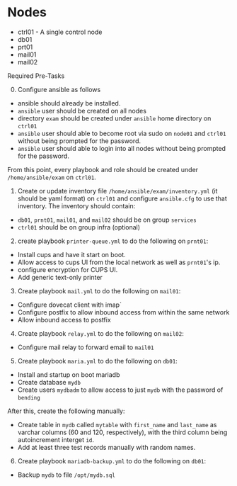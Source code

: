 # Nodes

- ctrl01 - A single control node
- db01
- prt01
- mail01
- mail02

Required Pre-Tasks

0.  Configure ansible as follows

  - ansible should already be installed.
  - `ansible` user should be created on all nodes
  - directory `exam` should be created under `ansible` home directory on `ctrl01`
  - `ansible` user should able to become root via sudo on `node01` and `ctrl01` without being prompted for the password.
  - `ansible` user should able to login into all nodes without being prompted for the password.

From this point, every playbook and role should be created under `/home/ansible/exam` on `ctrl01`.

1. Create or update inventory file `/home/ansible/exam/inventory.yml` (it should be yaml format) on `ctrl01` and configure `ansible.cfg` to use that inventory. The inventory should contain:

- `db01`, `prnt01`, `mail01`,  and `mail02` should be on group `services`
- `ctrl01` should be on group infra (optional)

2. create playbook `printer-queue.yml` to do the following on `prnt01`:

 - Install cups and have it start on boot.
 - Allow access to cups UI from the local network as well as `prnt01`'s ip.
 - configure encryption for CUPS UI.
 - Add generic text-only printer

3. Create playbook `mail.yml` to do the following on `mail01`:

- Configure dovecat client with imap`
- Configure postfix to allow inbound access from within the same network
- Allow inbound access to postfix

4. Create playbook `relay.yml` to do the following on `mail02`:

- Configure mail relay to forward email to `mail01`

5. Create playbook `maria.yml` to do the following on `db01`:

- Install and startup on boot mariadb
- Create database `mydb`
- Create users `mydbadm` to allow access to just `mydb` with the password of `bending`

After this, create the following manually:

- Create table in `mydb` called `mytable` with `first_name` and `last_name` as varchar columns (60 and 120, respectively), with the third column being autoincrement interget `id`.
- Add at least three test records manually with random names.

6. Create playbook `mariadb-backup.yml` to do the following on `db01`:

- Backup `mydb` to file `/opt/mydb.sql`
